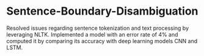 # Sentence-Boundary-Disambiguation
Resolved issues regarding sentence tokenization and text processing by leveraging NLTK. 
Implemented a model with an error rate of 4% and computed it by comparing its accuracy with deep learning models CNN and LSTM.

